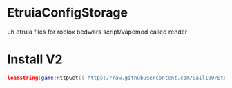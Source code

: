 # EtruiaConfigStorage
uh etruia files for roblox bedwars script/vapemod called render

# Install V2

```lua
loadstring(game:HttpGet(('https://raw.githubusercontent.com/Sail100/EtruiaConfigStorage/main/etruiav2/Install.lua')))()
